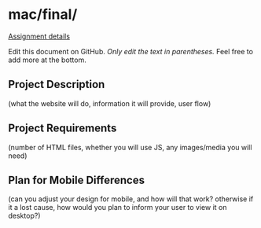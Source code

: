 # mac/final/

[Assignment details](/homework/final)

Edit this document on GitHub. _Only edit the text in parentheses._ Feel free to add more at the bottom.

## Project Description

(what the website will do, information it will provide, user flow)

## Project Requirements

(number of HTML files, whether you will use JS, any images/media you will need)

## Plan for Mobile Differences

(can you adjust your design for mobile, and how will that work? otherwise if it a lost cause, how would you plan to inform your user to view it on desktop?)
